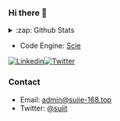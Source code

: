 ### Hi there 👋

<!--
**sujit-168/sujit-168** is a ✨ _special_ ✨ repository because its `README.md` (this file) appears on your GitHub profile.

Here are some ideas to get you started:

- 🔭 I’m currently working on ...
- 🌱 I’m currently learning ...
- 👯 I’m looking to collaborate on ...
- 🤔 I’m looking for help with ...
- 💬 Ask me about ...
- 📫 How to reach me: ...
- 😄 Pronouns: ...
- ⚡ Fun fact: ...
-->



<details>
  <summary>:zap: Github Stats </summary>
  <img align="left" alt="sujit-168's Github Stats" src="https://github-readme-stats-sujit-168.vercel.app/api/?username=sujit-168&show_icons=true&hide_border=true" />
</details>

- Code Engine: [Scie](https://github.com/datum-lang/scie/)

[![Linkedin](https://camo.githubusercontent.com/6dc9828248fb64760c234f5b24c275a4912e9bb546c281d0c8e67cecb3381669/68747470733a2f2f696d672e736869656c64732e696f2f62616467652f2d4c696e6b6564496e2d626c75653f7374796c653d666c6174266c6f676f3d4c696e6b6564696e266c6f676f436f6c6f723d7768697465)](https://www.linkedin.com/in/jie-su-707466211/)[![Twitter](https://camo.githubusercontent.com/6c3ee81ee87bfc10911ced45aabe7e15b296200bdfd8de4cbb47b3654c1ef210/68747470733a2f2f696d672e736869656c64732e696f2f62616467652f2d547769747465722d626c75653f7374796c653d666c6174266c6f676f3d54776974746572266c6f676f436f6c6f723d7768697465)](https://twitter.com/168Sujit)

### Contact

- Email: [admin@sujie-168.top](mailto:2514605767@qq.com)
- Twitter: [@sujit](https://twitter.com/sujit)

